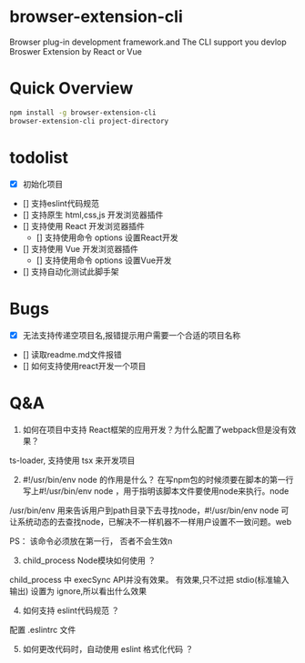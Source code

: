 # browser-extension-cli
Browser plug-in development framework.and The CLI support you devlop Broswer Extension by React or Vue


# Quick Overview

```sh
npm install -g browser-extension-cli
browser-extension-cli project-directory
```


# todolist
- [x] 初始化项目
- [] 支持eslint代码规范
- [] 支持原生 html,css,js 开发浏览器插件
- [] 支持使用 React 开发浏览器插件
  - [] 支持使用命令 options 设置React开发
- [] 支持使用 Vue 开发浏览器插件
  - [] 支持使用命令 options 设置Vue开发
- [] 支持自动化测试此脚手架

# Bugs

- [x] 无法支持传递空项目名,报错提示用户需要一个合适的项目名称
- [] 读取readme.md文件报错
- [] 如何支持使用react开发一个项目



# Q&A

1. 如何在项目中支持 React框架的应用开发？为什么配置了webpack但是没有效果？

ts-loader, 支持使用 tsx 来开发项目

2. #!/usr/bin/env node 的作用是什么？
在写npm包的时候须要在脚本的第一行写上#!/usr/bin/env node ，用于指明该脚本文件要使用node来执行。node

/usr/bin/env 用来告诉用户到path目录下去寻找node，#!/usr/bin/env node 可让系统动态的去查找node，已解决不一样机器不一样用户设置不一致问题。web

PS： 该命令必须放在第一行， 否者不会生效n

3. child_process Node模块如何使用 ？

child_process 中 execSync API并没有效果。
有效果,只不过把 stdio(标准输入输出) 设置为 ignore,所以看出什么效果

4. 如何支持 eslint代码规范 ？

配置 .eslintrc 文件

5. 如何更改代码时，自动使用 eslint 格式化代码 ？
